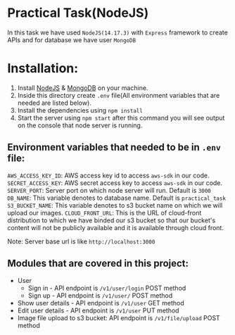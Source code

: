 # Practical Task(NodeJS)
In this task we have used `NodeJS(14.17.3)` with `Express` framework to create APIs and for database we have user `MongoDB`

# Installation: 
1. Install  [NodeJS](https://nodejs.org/en/) & [MongoDB](https://docs.mongodb.com/manual/installation/) on your machine.
2. Inside this directory create `.env` file(All environment variables that are needed are listed below).
3. Install the dependencies using `npm install`
4. Start the server using `npm start` after this command you will see output on the console that node server is running.

## Environment variables that needed to be in `.env` file: 

`AWS_ACCESS_KEY_ID`: AWS access key id to access `aws-sdk` in our code.
`SECRET_ACCESS_KEY`: AWS secret access key to access `aws-sdk` in our code.
`SERVER_PORT`: Server port on which node server will run. Default is `3000`
`DB_NAME`: This variable denotes to database name. Default is `practical_task`
`S3_BUCKET_NAME`: This variable denotes to s3 bucket name on which we will upload our images.
`CLOUD_FRONT_URL`: This is the URL of cloud-front distribution to which we have binded our s3 bucket so that our bucket's content will not be publicly available and it is available through cloud front.

Note: Server base url is like `http://localhost:3000`

## Modules that are covered in this project: 
- User
    - Sign in - API endpoint is `/v1/user/login` POST method
    - Sign up - API endpoint is `/v1/user/` POST method
- Show user details - API endpoint is `/v1/user` GET method
- Edit user details - API endpoint is `/v1/user` PUT method
- Image file upload to s3 bucket: API endpoint is `/v1/file/upload` POST method